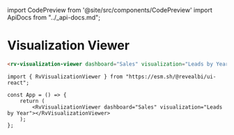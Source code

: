 import CodePreview from '@site/src/components/CodePreview'
import ApiDocs from "../_api-docs.md";

# Visualization Viewer

<CodePreview previewHeight="600" sourceOpen="true">

```html
<rv-visualization-viewer dashboard="Sales" visualization="Leads by Year"></rv-visualization-viewer>
```

```tsx
import { RvVisualizationViewer } from "https://esm.sh/@revealbi/ui-react";

const App = () => {
    return (
        <RvVisualizationViewer dashboard="Sales" visualization="Leads by Year"></RvVisualizationViewer>
    );
};
```

</CodePreview>

<ApiDocs path="visualization-viewer/visualization-viewer.component.ts" />